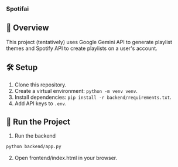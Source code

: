 ### Spotifai

## 🚀 Overview

This project (tentatively) uses Google Gemini API to generate playlist themes and Spotify API to create playlists on a user's account.

## 🛠️ Setup

1. Clone this repository.
2. Create a virtual environment: `python -m venv venv`.
3. Install dependencies: `pip install -r backend/requirements.txt`.
4. Add API keys to `.env`.

## 📝 Run the Project

1. Run the backend

```bash
python backend/app.py
```

2. Open frontend/index.html in your browser.
